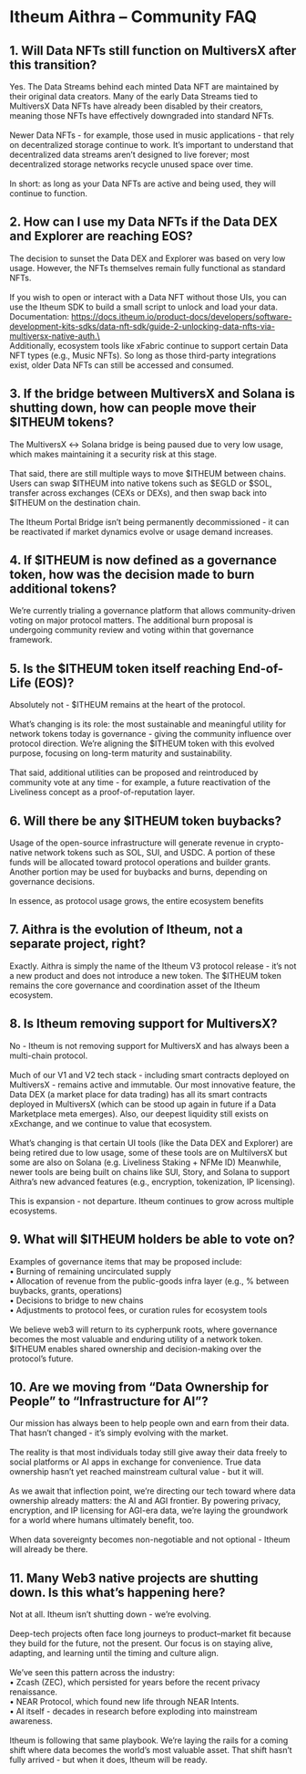 # Itheum Aithra – Community FAQ

## 1. Will Data NFTs still function on MultiversX after this transition?

Yes. The Data Streams behind each minted Data NFT are maintained by their original data creators. Many of the early Data Streams tied to MultiversX Data NFTs have already been disabled by their creators, meaning those NFTs have effectively downgraded into standard NFTs.\
\
Newer Data NFTs - for example, those used in music applications - that rely on decentralized storage continue to work. It’s important to understand that decentralized data streams aren’t designed to live forever; most decentralized storage networks recycle unused space over time.\
\
In short: as long as your Data NFTs are active and being used, they will continue to function.

## 2. How can I use my Data NFTs if the Data DEX and Explorer are reaching EOS?

The decision to sunset the Data DEX and Explorer was based on very low usage. However, the NFTs themselves remain fully functional as standard NFTs.\
\
If you wish to open or interact with a Data NFT without those UIs, you can use the Itheum SDK to build a small script to unlock and load your data.\
Documentation: https://docs.itheum.io/product-docs/developers/software-development-kits-sdks/data-nft-sdk/guide-2-unlocking-data-nfts-via-multiversx-native-auth.\
\
Additionally, ecosystem tools like xFabric continue to support certain Data NFT types (e.g., Music NFTs). So long as those third-party integrations exist, older Data NFTs can still be accessed and consumed.

## 3. If the bridge between MultiversX and Solana is shutting down, how can people move their $ITHEUM tokens?

The MultiversX ↔ Solana bridge is being paused due to very low usage, which makes maintaining it a security risk at this stage.\
\
That said, there are still multiple ways to move $ITHEUM between chains. Users can swap $ITHEUM into native tokens such as $EGLD or $SOL, transfer across exchanges (CEXs or DEXs), and then swap back into $ITHEUM on the destination chain.\
\
The Itheum Portal Bridge isn’t being permanently decommissioned - it can be reactivated if market dynamics evolve or usage demand increases.

## 4. If $ITHEUM is now defined as a governance token, how was the decision made to burn additional tokens?

We’re currently trialing a governance platform that allows community-driven voting on major protocol matters. The additional burn proposal is undergoing community review and voting within that governance framework.

## 5. Is the $ITHEUM token itself reaching End-of-Life (EOS)?

Absolutely not - $ITHEUM remains at the heart of the protocol.\
\
What’s changing is its role: the most sustainable and meaningful utility for network tokens today is governance - giving the community influence over protocol direction. We’re aligning the $ITHEUM token with this evolved purpose, focusing on long-term maturity and sustainability.\
\
That said, additional utilities can be proposed and reintroduced by community vote at any time - for example, a future reactivation of the Liveliness concept as a proof-of-reputation layer.

## 6. Will there be any $ITHEUM token buybacks?

Usage of the open-source infrastructure will generate revenue in crypto-native network tokens such as SOL, SUI, and USDC. A portion of these funds will be allocated toward protocol operations and builder grants. Another portion may be used for buybacks and burns, depending on governance decisions.\
\
In essence, as protocol usage grows, the entire ecosystem benefits

## 7. Aithra is the evolution of Itheum, not a separate project, right?

Exactly. Aithra is simply the name of the Itheum V3 protocol release - it’s not a new product and does not introduce a new token. The $ITHEUM token remains the core governance and coordination asset of the Itheum ecosystem.

## 8. Is Itheum removing support for MultiversX?

No - Itheum is not removing support for MultiversX and has always been a multi-chain protocol.\
\
Much of our V1 and V2 tech stack - including smart contracts deployed on MultiversX - remains active and immutable. Our most innovative feature, the Data DEX (a market place for data trading) has all its smart contracts deployed in MultiversX (which can be stood up again in future if a Data Marketplace meta emerges). Also, our deepest liquidity still exists on xExchange, and we continue to value that ecosystem.\
\
What’s changing is that certain UI tools (like the Data DEX and Explorer) are being retired due to low usage, some of these tools are on MultilversX but some are also on Solana (e.g. Liveliness Staking + NFMe ID) Meanwhile, newer tools are being built on chains like SUI, Story, and Solana to support Aithra’s new advanced features (e.g., encryption, tokenization, IP licensing).\
\
This is expansion - not departure. Itheum continues to grow across multiple ecosystems.

## 9. What will $ITHEUM holders be able to vote on?

Examples of governance items that may be proposed include:\
• Burning of remaining uncirculated supply\
• Allocation of revenue from the public-goods infra layer (e.g., % between buybacks, grants, operations)\
• Decisions to bridge to new chains\
• Adjustments to protocol fees, or curation rules for ecosystem tools\
\
We believe web3 will return to its cypherpunk roots, where governance becomes the most valuable and enduring utility of a network token. $ITHEUM enables shared ownership and decision-making over the protocol’s future.

## 10. Are we moving from “Data Ownership for People” to “Infrastructure for AI”?

Our mission has always been to help people own and earn from their data. That hasn’t changed - it’s simply evolving with the market.\
\
The reality is that most individuals today still give away their data freely to social platforms or AI apps in exchange for convenience. True data ownership hasn’t yet reached mainstream cultural value - but it will.\
\
As we await that inflection point, we’re directing our tech toward where data ownership already matters: the AI and AGI frontier. By powering privacy, encryption, and IP licensing for AGI-era data, we’re laying the groundwork for a world where humans ultimately benefit, too.\
\
When data sovereignty becomes non-negotiable and not optional - Itheum will already be there.

## 11. Many Web3 native projects are shutting down. Is this what’s happening here?

Not at all. Itheum isn’t shutting down - we’re evolving.\
\
Deep-tech projects often face long journeys to product–market fit because they build for the future, not the present. Our focus is on staying alive, adapting, and learning until the timing and culture align.\
\
We’ve seen this pattern across the industry:\
• Zcash (ZEC), which persisted for years before the recent privacy renaissance.\
• NEAR Protocol, which found new life through NEAR Intents.\
• AI itself - decades in research before exploding into mainstream awareness.\
\
Itheum is following that same playbook. We’re laying the rails for a coming shift where data becomes the world’s most valuable asset. That shift hasn’t fully arrived - but when it does, Itheum will be ready.
